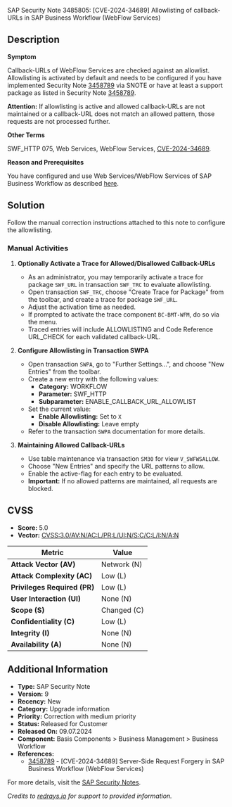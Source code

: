 SAP Security Note 3485805: [CVE-2024-34689] Allowlisting of callback-URLs in SAP Business Workflow (WebFlow Services)

## Description

**Symptom**

Callback-URLs of WebFlow Services are checked against an allowlist. Allowlisting is activated by default and needs to be configured if you have implemented Security Note [3458789](https://me.sap.com/notes/3458789) via SNOTE or have at least a support package as listed in Security Note [3458789](https://me.sap.com/notes/3458789).

**Attention:** If allowlisting is active and allowed callback-URLs are not maintained or a callback-URL does not match an allowed pattern, those requests are not processed further.

**Other Terms**

SWF_HTTP 075, Web Services, WebFlow Services, [CVE-2024-34689](https://www.cve.org/CVERecord?id=CVE-2024-34689).

**Reason and Prerequisites**

You have configured and use Web Services/WebFlow Services of SAP Business Workflow as described [here](https://help.sap.com/docs/ABAP_PLATFORM_NEW/a602ff71a47c441bb3000504ec938fea/4f38dd19bd13553fe10000000a421937.html?locale=en-US).

## Solution

Follow the manual correction instructions attached to this note to configure the allowlisting.

### Manual Activities

1. **Optionally Activate a Trace for Allowed/Disallowed Callback-URLs**

   - As an administrator, you may temporarily activate a trace for package `SWF_URL` in transaction `SWF_TRC` to evaluate allowlisting.
   - Open transaction `SWF_TRC`, choose "Create Trace for Package" from the toolbar, and create a trace for package `SWF_URL`.
   - Adjust the activation time as needed.
   - If prompted to activate the trace component `BC-BMT-WFM`, do so via the menu.
   - Traced entries will include ALLOWLISTING and Code Reference URL_CHECK for each validated callback-URL.

2. **Configure Allowlisting in Transaction SWPA**

   - Open transaction `SWPA`, go to "Further Settings...", and choose "New Entries" from the toolbar.
   - Create a new entry with the following values:
     - **Category:** WORKFLOW
     - **Parameter:** SWF_HTTP
     - **Subparameter:** ENABLE_CALLBACK_URL_ALLOWLIST
   - Set the current value:
     - **Enable Allowlisting:** Set to `X`
     - **Disable Allowlisting:** Leave empty
   - Refer to the transaction `SWPA` documentation for more details.

3. **Maintaining Allowed Callback-URLs**

   - Use table maintenance via transaction `SM30` for view `V_SWFWSALLOW`.
   - Choose "New Entries" and specify the URL patterns to allow.
   - Enable the active-flag for each entry to be evaluated.
   - **Important:** If no allowed patterns are maintained, all requests are blocked.

## CVSS

- **Score:** 5.0
- **Vector:** [CVSS:3.0/AV:N/AC:L/PR:L/UI:N/S:C/C:L/I:N/A:N](https://nvd.nist.gov/vuln-metrics/cvss/v3-calculator)

| Metric                       | Value         |
|------------------------------|---------------|
| **Attack Vector (AV)**       | Network (N)   |
| **Attack Complexity (AC)**   | Low (L)       |
| **Privileges Required (PR)** | Low (L)       |
| **User Interaction (UI)**    | None (N)      |
| **Scope (S)**                | Changed (C)   |
| **Confidentiality (C)**      | Low (L)        |
| **Integrity (I)**            | None (N)      |
| **Availability (A)**         | None (N)      |

## Additional Information

- **Type:** SAP Security Note
- **Version:** 9
- **Recency:** New
- **Category:** Upgrade information
- **Priority:** Correction with medium priority
- **Status:** Released for Customer
- **Released On:** 09.07.2024
- **Component:** Basis Components > Business Management > Business Workflow
- **References:** 
  - [3458789](https://me.sap.com/notes/3458789) - [CVE-2024-34689] Server-Side Request Forgery in SAP Business Workflow (WebFlow Services)

For more details, visit the [SAP Security Notes](https://me.sap.com/notes/3485805).

*Credits to [redrays.io](https://redrays.io) for support to provided information.*
